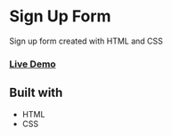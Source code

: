 # Sign Up Form

Sign up form created with HTML and CSS

### **[Live Demo](https://josue-caballero-sanchez.github.io/sign-up-form/)**

## Built with
- HTML
- CSS